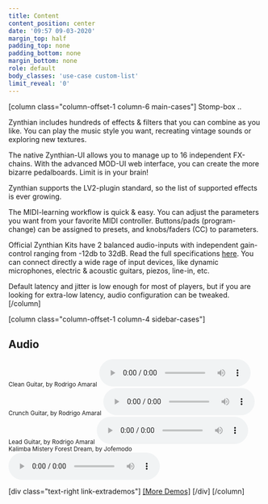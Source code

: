 ```yaml
---
title: Content
content_position: center
date: '09:57 09-03-2020'
margin_top: half
padding_top: none
padding_bottom: none
margin_bottom: none
role: default
body_classes: 'use-case custom-list'
limit_reveal: '0'
---
```


[column class="column-offset-1 column-6 main-cases"]
Stomp-box ..

Zynthian includes hundreds of effects & filters that you can combine as you like. You can play the music style you want, recreating vintage sounds or exploring new textures. 

The native Zynthian-UI allows you to manage up to 16 independent FX-chains. With the advanced MOD-UI web interface, you can create the more bizarre pedalboards. Limit is in your brain!

Zynthian supports the LV2-plugin standard, so the list of supported effects is ever growing.

The MIDI-learning workflow is quick & easy. You can adjust the parameters you want from your favorite MIDI controller. Buttons/pads (program-change) can be assigned to presets, and knobs/faders (CC) to parameters.

Official Zynthian Kits have 2 balanced audio-inputs with independent gain-control ranging from -12db to 32dB. Read the full specifications [here](/technical-specifications). You can connect directly a wide rage of input devices, like dynamic microphones, electric & acoustic guitars, piezos, line-in, etc.

Default latency and jitter is low enough for most of players, but if you are looking for extra-low latency, audio configuration can be tweaked.
[/column]

[column class="column-offset-1 column-4 sidebar-cases"]
## Audio
<small>Clean Guitar, by Rodrigo Amaral</small>
![CleanGuitarByRodrigoAmaral.mp3](CleanGuitarByRodrigoAmaral.mp3?preload=metadata)
<small>Crunch Guitar, by Rodrigo Amaral</small>
![CrunchGuitarByRodrigoAmaral.mp3](CrunchGuitarByRodrigoAmaral.mp3?preload=metadata)
<small>Lead Guitar, by Rodrigo Amaral</small>
![LeadGuitarByRodrigoAmaral.mp3](LeadGuitarByRodrigoAmaral.mp3?preload=metadata)
<small>Kalimba Mistery Forest Dream, by Jofemodo</small>
![ElectroKalimbaMisteryForestDreamByJofemodo.mp3](ElectroKalimbaMisteryForestDreamByJofemodo.mp3?preload=metadata)

[div class="text-right link-extrademos"]
<a href="https://wiki.zynthian.org/index.php/Zynthian_Sound_Demos" target="_blank">[More Demos]</a>
[/div]
[/column]
